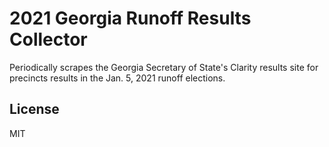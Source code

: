 # 2021 Georgia Runoff Results Collector

Periodically scrapes the Georgia Secretary of State's Clarity results site for precincts results in the Jan. 5, 2021 runoff elections.

## License

MIT

